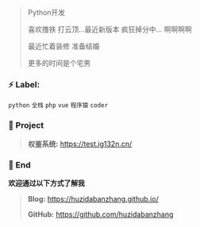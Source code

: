 > Python开发
>
> 喜欢撸铁 打云顶...最近新版本 疯狂掉分中... 啊啊啊啊
>
> 最近忙着装修 准备结婚
>
> 更多的时间是个宅男

### ⚡ Label:

`python`  `全栈`  `php`  `vue`  `程序猿`  `coder`

### :pushpin: Project

> **权鉴系统:** https://test.ig132n.cn/
>

### 💬 End

**欢迎通过以下方式了解我**

> **Blog:** https://huzidabanzhang.github.io/
>
> **GitHub:** https://github.com/huzidabanzhang
>


